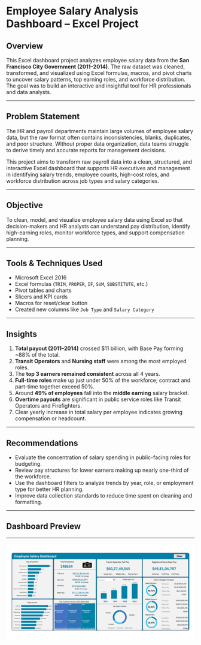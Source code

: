# Employee Salary Analysis Dashboard – Excel Project

## Overview  
This Excel dashboard project analyzes employee salary data from the **San Francisco City Government (2011–2014)**. The raw dataset was cleaned, transformed, and visualized using Excel formulas, macros, and pivot charts to uncover salary patterns, top earning roles, and workforce distribution. The goal was to build an interactive and insightful tool for HR professionals and data analysts.

---

## Problem Statement  
The HR and payroll departments maintain large volumes of employee salary data, but the raw format often contains inconsistencies, blanks, duplicates, and poor structure. Without proper data organization, data teams struggle to derive timely and accurate reports for management decisions.

This project aims to transform raw payroll data into a clean, structured, and interactive Excel dashboard that supports HR executives and management in identifying salary trends, employee counts, high-cost roles, and workforce distribution across job types and salary categories.

---

## Objective  
To clean, model, and visualize employee salary data using Excel so that decision-makers and HR analysts can understand pay distribution, identify high-earning roles, monitor workforce types, and support compensation planning.

---

## Tools & Techniques Used  
- Microsoft Excel 2016  
- Excel formulas (`TRIM`, `PROPER`, `IF`, `SUM`, `SUBSTITUTE`, etc.)  
- Pivot tables and charts  
- Slicers and KPI cards  
- Macros for reset/clear button  
- Created new columns like `Job Type` and `Salary Category`  

---

## Insights

1. **Total payout (2011–2014)** crossed $11 billion, with Base Pay forming ~88% of the total.  
2. **Transit Operators** and **Nursing staff** were among the most employed roles.  
3. The **top 3 earners remained consistent** across all 4 years.  
4. **Full-time roles** make up just under 50% of the workforce; contract and part-time together exceed 50%.  
5. Around **49% of employees** fall into the **middle earning** salary bracket.  
6. **Overtime payouts** are significant in public service roles like Transit Operators and Firefighters.  
7. Clear yearly increase in total salary per employee indicates growing compensation or headcount.

---

## Recommendations  
- Evaluate the concentration of salary spending in public-facing roles for budgeting.  
- Review pay structures for lower earners making up nearly one-third of the workforce.  
- Use the dashboard filters to analyze trends by year, role, or employment type for better HR planning.  
- Improve data collection standards to reduce time spent on cleaning and formatting.

---

## Dashboard Preview
---
![Employee Salary Dashboard](Dashboard.png)
